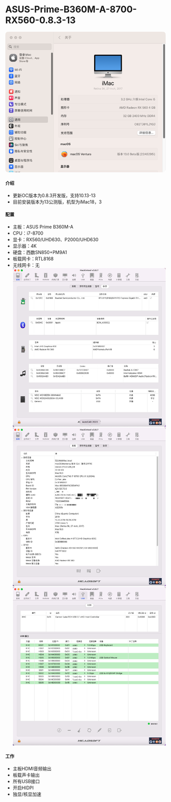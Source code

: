 # ASUS-Prime-B360M-A-8700-RX560-0.8.3-13

![关于本机](%E5%85%B3%E4%BA%8E%E6%9C%AC%E6%9C%BA13.png)

#### 介绍

- 更新OC版本为0.8.3开发版，支持10.13-13
- 目前安装版本为13公测版，机型为iMac18，3


#### 配置

- 主板：ASUS Prime B360M-A
- CPU：i7-8700
- 显卡：RX560/UHD630、P2000/UHD630
- 显示器：4K
- 硬盘：西数SN850+PM9A1
- 板载网卡：RTL8168
- 无线网卡：无
![杂项](%E6%9D%82%E9%A1%B9.png)
![系统](%E7%B3%BB%E7%BB%9F.png)
![USB](USB.png)

#### 工作


- 主板HDMI音频输出
- 板载声卡输出
- 所有USB接口
- 开启HIDPI
- 独显/核显加速
